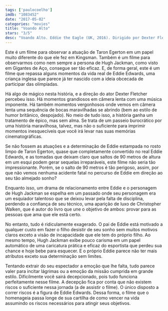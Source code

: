 ```yaml
---
tags: ['paulocoelho']
imdb: "1083452"
date: "2017-05-02"
categories: "movies"
title: "Voando Alto"
stars: "3/5"
desc: "Voando Alto. Eddie the Eagle (UK, 2016). Dirigido por Dexter Fletcher. Escrito por Sean Macaulay, Simon Kelton. Com Tom Costello (Eddie), Jo Hartley (Janette), Keith Allen (Terry), Dickon Tolson (UK Doctor), Jack Costello (Eddie), Taron Egerton (Eddie Edwards), Mark Benton (Richmond the BOA Official), Tim McInnerny (Dustin Target), Edvin Endre (Matti Nykänen), Mads Sjøgård Pettersen (Erik Moberg), Marc Benjamin (Lars Holbin), Iris Berben (Petra), Rune Temte (Bjørn the Norwegian Coach), Hugh Jackman (Bronson Peary), Carlton Bunce (Old Jumper), Joachim Raaf (Oberstdorf Jumping Marshal), Sean Jackson (Outfitter), Daniel Ings (Zach), Jim Broadbent (BBC Commentator), Matt Rippy (US Anchorman), Graham Fletcher-Cook (Appleby), Ania Sowinski (Carrie), Paul Reynolds (Clive North UK Reporter), Christopher Walken (Warren Sharp), Jozef Aoki (Calgary Press), Lasco Atkins (Calgary Press), Roy Beck (Calgary Reporter), Matthew Brandon (Canadian Ski Jumper), Austin Burrows (German Coach)."
---
```

Este é um filme para observar a atuação de Taron Egerton em um papel muito diferente do que ele fez em Kingsman. Também é um filme para observarmos como nem sempre a persona de Hugh Jackman, como visto em Gigantes de Aço, consegue ser tão eficaz. E, de forma geral, este é um filme que repassa alguns momentos da vida real de Eddie Edwards, uma criança inglesa que parece já ter nascido com a ideia obcecada de participar das olimpíadas.

Há algo de mágico nesta história, e a direção do ator Dexter Fletcher percebeu isso. Há momentos grandiosos em câmera lenta com uma música imponente. Há também momentos vergonhosos onde vemos em câmera lenta uma sequência de bocas maravilhadas se abrindo (bem ao estilo de humor britânico, despojado). No meio de tudo isso, a história ganha um tratamento de épico, mas sem alma. Se trata de um passeio burocrático por uma história maravilhosa, talvez, mas não o suficiente para imprimir momentos inesquecíveis que você irá levar nas suas memórias cinematográficas.

Se não fossem as atuações e a determinação de Eddie estampada no rosto limpo de Taron Egerton, quase que completamente convertido no real Eddie Edwards, e as tomadas que deixam claro que saltos de 90 metros de altura em um esqui podem gerar sequelas irreparáveis, este filme não seria tão impressionante. Porém, se o salto de 90 metros é tão perigoso, assim, por que não vemos nenhuma acidente fatal no percurso de Eddie em direção ao seu tão almejado sonho?

Enquanto isso, um drama de relacionamento entre Eddie e o personagem de Hugh Jackman se espelha em um passado onde seu personagem era um esquiador talentoso que se deixou levar pela falta de disciplina, perdendo a confiança de seu técnico, uma aparição de luxo de Christopher Walken, que é autor do livro que une o objetivo de ambos: provar para as pessoas que ama que ele está certo.

No entanto, tudo é ridiculamente exagerado. O pai de Eddie está motivado a qualquer custo em fazer o filho desistir de seu sonho sem muitos motivos claros exceto a visão de incapacidade que ele tem do próprio filho. Ao mesmo tempo, Hugh Jackman exibe pouco carisma em um papel automático de uma caricatura prática e eficaz do esportista que perdeu sua chance e hoje bebe para esquecer. E o próprio Eddie parece não ter mais atributos exceto sua determinação sem limites.

Tentando extrair do seu espectador a emoção que lhe falta, tudo parece valer para incitar lágrimas ou a emoção da missão cumprida em grande estilo. Dificilmente você sairá decepcionado, pois tudo funciona perfeitamente nesse filme. A decepção fica por conta que não existem riscos o suficiente nessa jornada (a de assistir o filme). O único disposto a correr riscos é a figura de Eddie Edwards. Dessa forma, o filme que o homenageia passa longe de sua cartilha de como vencer na vida assumindo os riscos necessários para atingir seus objetivos.
